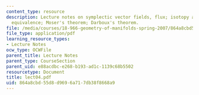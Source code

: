```yaml
---
content_type: resource
description: Lecture notes on symplectic vector fields, flux; isotopy and deformation
  equivalence; Moser's theorem; Darboux's theorem.
file: /media/courses/18-966-geometry-of-manifolds-spring-2007/864a8cbd55d8d9696a717db38f8668a9_lect04.pdf
file_type: application/pdf
learning_resource_types:
- Lecture Notes
ocw_type: OCWFile
parent_title: Lecture Notes
parent_type: CourseSection
parent_uid: e88acdbc-e268-b193-ad1c-1139c68b5502
resourcetype: Document
title: lect04.pdf
uid: 864a8cbd-55d8-d969-6a71-7db38f8668a9
---
```

